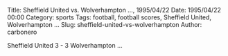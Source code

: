 Title: Sheffield United vs. Wolverhampton …, 1995/04/22
Date: 1995/04/22 00:00
Category: sports
Tags: football, football scores, Sheffield United, Wolverhampton …
Slug: sheffield-united-vs-wolverhampton
Author: carbonero


Sheffield United 3 - 3 Wolverhampton …
